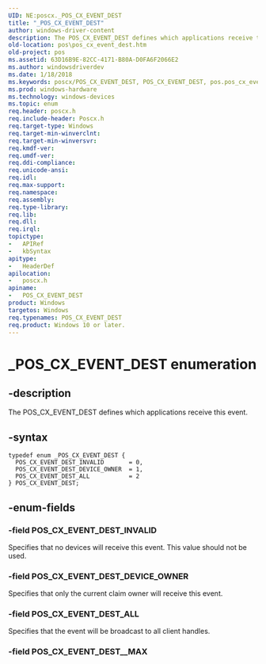 ```yaml
---
UID: NE:poscx._POS_CX_EVENT_DEST
title: "_POS_CX_EVENT_DEST"
author: windows-driver-content
description: The POS_CX_EVENT_DEST defines which applications receive this event.
old-location: pos\pos_cx_event_dest.htm
old-project: pos
ms.assetid: 63D16B9E-82CC-4171-B80A-D0FA6F2066E2
ms.author: windowsdriverdev
ms.date: 1/18/2018
ms.keywords: poscx/POS_CX_EVENT_DEST, POS_CX_EVENT_DEST, pos.pos_cx_event_dest, poscx/POS_CX_EVENT_DEST_INVALID, POS_CX_EVENT_DEST_DEVICE_OWNER, poscx/POS_CX_EVENT_DEST_ALL, poscx/POS_CX_EVENT_DEST_DEVICE_OWNER, POS_CX_EVENT_DEST_ALL, POS_CX_EVENT_DEST enumeration, POS_CX_EVENT_DEST_INVALID, _POS_CX_EVENT_DEST
ms.prod: windows-hardware
ms.technology: windows-devices
ms.topic: enum
req.header: poscx.h
req.include-header: Poscx.h
req.target-type: Windows
req.target-min-winverclnt: 
req.target-min-winversvr: 
req.kmdf-ver: 
req.umdf-ver: 
req.ddi-compliance: 
req.unicode-ansi: 
req.idl: 
req.max-support: 
req.namespace: 
req.assembly: 
req.type-library: 
req.lib: 
req.dll: 
req.irql: 
topictype:
-	APIRef
-	kbSyntax
apitype:
-	HeaderDef
apilocation:
-	poscx.h
apiname:
-	POS_CX_EVENT_DEST
product: Windows
targetos: Windows
req.typenames: POS_CX_EVENT_DEST
req.product: Windows 10 or later.
---
```


# _POS_CX_EVENT_DEST enumeration


## -description


The POS_CX_EVENT_DEST defines which applications receive this event.


## -syntax


````
typedef enum _POS_CX_EVENT_DEST { 
  POS_CX_EVENT_DEST_INVALID       = 0,
  POS_CX_EVENT_DEST_DEVICE_OWNER  = 1,
  POS_CX_EVENT_DEST_ALL           = 2
} POS_CX_EVENT_DEST;
````


## -enum-fields




### -field POS_CX_EVENT_DEST_INVALID

Specifies that no devices will receive this event.  This value should not be used.


### -field POS_CX_EVENT_DEST_DEVICE_OWNER

Specifies that only the current claim owner will receive this event.


### -field POS_CX_EVENT_DEST_ALL

Specifies that the event will be broadcast to all client handles.


### -field POS_CX_EVENT_DEST__MAX



